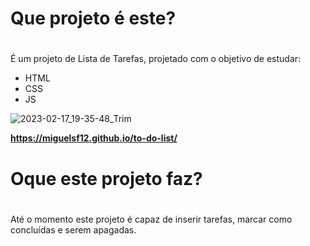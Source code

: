 # Que projeto é este? <h1>
  É um projeto de Lista de Tarefas, projetado com o objetivo de estudar:
  * HTML
  * CSS
  * JS
  
![2023-02-17_19-35-48_Trim](https://user-images.githubusercontent.com/87654640/219815638-b3809000-99b5-459f-b540-d5a86851773e.gif)

**__https://miguelsf12.github.io/to-do-list/__**

# Oque este projeto faz? <h1>

Até o momento este projeto é capaz de inserir tarefas, marcar como concluídas e serem apagadas.
